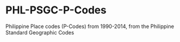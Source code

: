 # PHL-PSGC-P-Codes
Philippine Place codes (P-Codes) from 1990-2014, from the Philippine Standard Geographic Codes
